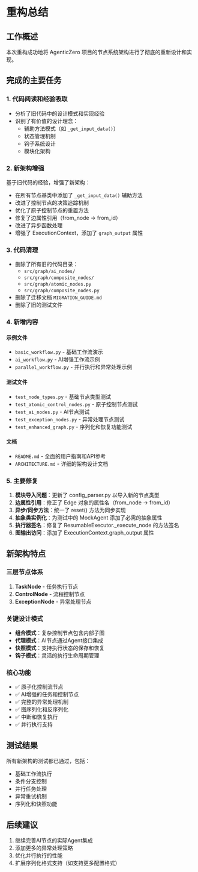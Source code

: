# 重构总结

## 工作概述

本次重构成功地将 AgenticZero 项目的节点系统架构进行了彻底的重新设计和实现。

## 完成的主要任务

### 1. 代码阅读和经验吸取
- 分析了旧代码中的设计模式和实现经验
- 识别了有价值的设计理念：
  - 辅助方法模式（如 `_get_input_data()`）
  - 状态管理机制
  - 钩子系统设计
  - 模块化架构

### 2. 新架构增强
基于旧代码的经验，增强了新架构：
- 在所有节点基类中添加了 `_get_input_data()` 辅助方法
- 改进了控制节点的决策追踪机制
- 优化了原子控制节点的重置方法
- 修复了边属性引用（from_node → from_id）
- 改进了异步函数处理
- 增强了 ExecutionContext，添加了 `graph_output` 属性

### 3. 代码清理
- 删除了所有旧的代码目录：
  - `src/graph/ai_nodes/`
  - `src/graph/composite_nodes/`
  - `src/graph/atomic_nodes.py`
  - `src/graph/composite_nodes.py`
- 删除了迁移文档 `MIGRATION_GUIDE.md`
- 删除了旧的测试文件

### 4. 新增内容

#### 示例文件
- `basic_workflow.py` - 基础工作流演示
- `ai_workflow.py` - AI增强工作流示例
- `parallel_workflow.py` - 并行执行和异常处理示例

#### 测试文件
- `test_node_types.py` - 基础节点类型测试
- `test_atomic_control_nodes.py` - 原子控制节点测试
- `test_ai_nodes.py` - AI节点测试
- `test_exception_nodes.py` - 异常处理节点测试
- `test_enhanced_graph.py` - 序列化和恢复功能测试

#### 文档
- `README.md` - 全面的用户指南和API参考
- `ARCHITECTURE.md` - 详细的架构设计文档

### 5. 主要修复
1. **模块导入问题**：更新了 config_parser.py 以导入新的节点类型
2. **边属性引用**：修正了 Edge 对象的属性名（from_node → from_id）
3. **异步/同步方法**：统一了 reset() 方法为同步实现
4. **抽象类实例化**：为测试中的 MockAgent 添加了必需的抽象属性
5. **执行器签名**：修复了 ResumableExecutor._execute_node 的方法签名
6. **图输出访问**：添加了 ExecutionContext.graph_output 属性

## 新架构特点

### 三层节点体系
1. **TaskNode** - 任务执行节点
2. **ControlNode** - 流程控制节点
3. **ExceptionNode** - 异常处理节点

### 关键设计模式
- **组合模式**：复杂控制节点包含内部子图
- **代理模式**：AI节点通过Agent接口集成
- **快照模式**：支持执行状态的保存和恢复
- **钩子模式**：灵活的执行生命周期管理

### 核心功能
- ✅ 原子化控制流节点
- ✅ AI增强的任务和控制节点
- ✅ 完整的异常处理机制
- ✅ 图序列化和反序列化
- ✅ 中断和恢复执行
- ✅ 并行执行支持

## 测试结果
所有新架构的测试都已通过，包括：
- 基础工作流执行
- 条件分支控制
- 并行任务处理
- 异常重试机制
- 序列化和快照功能

## 后续建议
1. 继续完善AI节点的实际Agent集成
2. 添加更多的异常处理策略
3. 优化并行执行的性能
4. 扩展序列化格式支持（如支持更多配置格式）